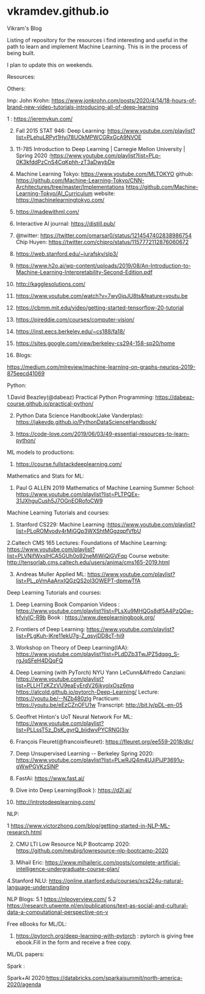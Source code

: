 # vkramdev.github.io
Vikram's Blog

Listing of repository for the resources i find interesting and useful in the path to learn and implement Machine Learning. This is in the process of being built.

I plan to update this on weekends. 

Resources:

Others: 

Imp:
John Krohn: 
https://www.jonkrohn.com/posts/2020/4/14/18-hours-of-brand-new-video-tutorials-introducing-all-of-deep-learning

1 : https://jeremykun.com/

2. Fall 2015 STAT 946: Deep Learning: https://www.youtube.com/playlist?list=PLehuLRPyt1Hyi78UOkMPWCGRxGcA9NVOE

3. 11-785 Introduction to Deep Learning | Carnegie Mellon University | Spring 2020 :https://www.youtube.com/playlist?list=PLp-0K3kfddPzCnS4CqKphh-zT3aDwybDe

4. Machine Learning Tokyo: https://www.youtube.com/MLTOKYO
  github: https://github.com/Machine-Learning-Tokyo/CNN-Architectures/tree/master/Implementations
          https://github.com/Machine-Learning-Tokyo/AI_Curriculum
  website: https://machinelearningtokyo.com/
  
5. https://madewithml.com/

6. Interactive AI journal:  https://distill.pub/

7. @twitter: https://twitter.com/omarsar0/status/1214547402838986754
             Chip Huyen: https://twitter.com/chipro/status/1157772112876060672

8. https://web.stanford.edu/~jurafsky/slp3/

9. https://www.h2o.ai/wp-content/uploads/2019/08/An-Introduction-to-Machine-Learning-Interpretability-Second-Edition.pdf

10. http://kagglesolutions.com/

11. https://www.youtube.com/watch?v=7wy0jqJU8ts&feature=youtu.be

12. https://cbmm.mit.edu/video/getting-started-tensorflow-20-tutorial

13. https://pjreddie.com/courses/computer-vision/

14. https://inst.eecs.berkeley.edu/~cs188/fa18/

15. https://sites.google.com/view/berkeley-cs294-158-sp20/home

10. Blogs:

https://medium.com/mlreview/machine-learning-on-graphs-neurips-2019-875eecd41069

Python:

1.David Beazley(@dabeaz) Practical Python Programming: https://dabeaz-course.github.io/practical-python/

2. Python Data Science Handbook(Jake Vanderplas): https://jakevdp.github.io/PythonDataScienceHandbook/

3. https://code-love.com/2019/06/03/49-essential-resources-to-learn-python/

ML models to productions:

1. https://course.fullstackdeeplearning.com/

Mathematics and Stats for ML:

1. Paul G ALLEN 2019 Mathematics of Machine Learning Summer School: https://www.youtube.com/playlist?list=PLTPQEx-31JXhguCush5J7OGnEORofoCW9

Machine Learning Tutorials and courses:

1. Stanford CS229: Machine Learning :https://www.youtube.com/playlist?list=PLoROMvodv4rMiGQp3WXShtMGgzqpfVfbU

2.Caltech CMS 165 Lectures: Foundations of Machine Learning: https://www.youtube.com/playlist?list=PLVNifWxslHCA5GUh0o92neMiWiQiGVFqp
Course website: http://tensorlab.cms.caltech.edu/users/anima/cms165-2019.html

3. Andreas Muller Applied ML: https://www.youtube.com/playlist?list=PL_pVmAaAnxIQGzQS2oI3OWEPT-dpmwTfA

Deep Learning Tutorials and courses:

1. Deep Learning Book Companion Videos : https://www.youtube.com/playlist?list=PLsXu9MHQGs8df5A4PzQGw-kfviylC-R9b
  Book : https://www.deeplearningbook.org/

2. Frontiers of Deep Learning: https://www.youtube.com/playlist?list=PLgKuh-lKre11ekU7g-Z_qsvjDD8cT-hi9

3. Workshop on Theory of Deep Learning(IAA): https://www.youtube.com/playlist?list=PLdDZb3TwJPZ5dqqg_S-rgJqSFeH4DQqFQ

4. Deep Learning (with PyTorch) NYU Yann LeCunn&Alfredo Canziani: https://www.youtube.com/playlist?list=PLLHTzKZzVU9eaEyErdV26ikyolxOsz6mq 
https://atcold.github.io/pytorch-Deep-Learning/
Lecture: https://youtu.be/--NZb480zlg
Practicum: https://youtu.be/eEzCZnOFU1w
Transcript: http://bit.ly/pDL-en-05

5. Geoffret Hinton's UoT Neural Network For ML: https://www.youtube.com/playlist?list=PLLssT5z_DsK_gyrQ_biidwvPYCRNGI3iv

6. François Fleuret(@francoisfleuret): https://fleuret.org/ee559-2018/dlc/

7. Deep Unsupervised Learning -- Berkeley Spring 2020: https://www.youtube.com/playlist?list=PLwRJQ4m4UJjPiJP3691u-qWwPGVKzSlNP

8. FastAi: https://www.fast.ai/

9. Dive into Deep Learning(Book ): https://d2l.ai/

10. http://introtodeeplearning.com/

NLP:

1 https://www.victorzhong.com/blog/getting-started-in-NLP-ML-research.html

2. CMU LTI Low Resource NLP Bootcamp 2020: https://github.com/neubig/lowresource-nlp-bootcamp-2020

3. Mihail Eric: https://www.mihaileric.com/posts/complete-artificial-intelligence-undergraduate-course-plan/

4.Stanford NLU: https://online.stanford.edu/courses/xcs224u-natural-language-understanding

NLP Blogs:
  5.1 https://nlpoverview.com/
  5.2 https://research.utwente.nl/en/publications/text-as-social-and-cultural-data-a-computational-perspective-on-v

Free eBooks for ML/DL:

1. https://pytorch.org/deep-learning-with-pytorch : pytorch is giving free ebook.Fill in the form and receive a free copy.

ML/DL papers:

Spark :

Spark+AI 2020:https://databricks.com/sparkaisummit/north-america-2020/agenda


